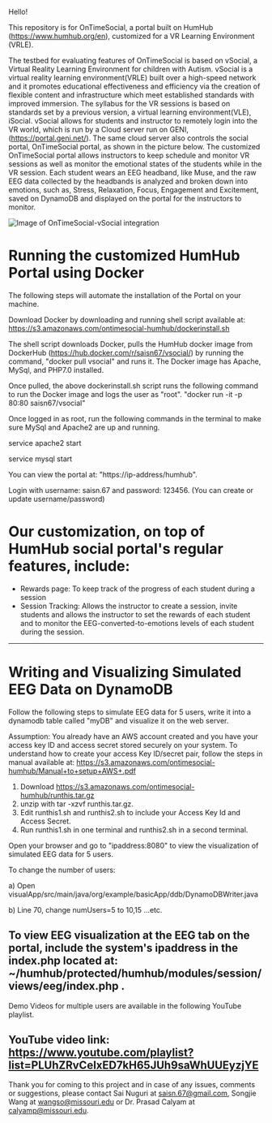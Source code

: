 Hello! 

This repository is for OnTimeSocial, a portal built on HumHub (https://www.humhub.org/en), customized for a VR Learning Environment (VRLE). 

The  testbed for evaluating  features  of  OnTimeSocial  is  based  on  vSocial,  a  Virtual  Reality  Learning  Environment  for  children with Autism. vSocial is a virtual reality learning environment(VRLE) built over a high-speed network and it promotes educational effectiveness and efficiency via the creation of flexible content and infrastructure which meet established standards with improved immersion. The syllabus  for  the  VR  sessions is based on standards set by a previous version, a virtual learning environment(VLE), iSocial. vSocial allows for students and instructor to remotely login  into  the  VR  world, which is run by a Cloud server run on GENI, (https://portal.geni.net/). The same cloud server also controls the social portal, OnTimeSocial portal, as shown in the picture below. The customized OnTimeSocial portal allows instructors to keep schedule and monitor VR sessions as well as monitor the emotional states of the students while in the VR session. Each student wears an EEG headband, like Muse, and the raw EEG data collected by the headbands is analyzed and broken down into emotions, such as, Stress, Relaxation, Focus, Engagement and Excitement, saved on DynamoDB and displayed on the portal for the instructors to monitor.   

![Image of OnTimeSocial-vSocial integration](https://s3.amazonaws.com/ontimesocial-humhub/Architecture-modified.PNG)


# Running the customized HumHub Portal using Docker
The following steps will automate the installation of the Portal on your machine. 

Download Docker by downloading and running shell script available at: https://s3.amazonaws.com/ontimesocial-humhub/dockerinstall.sh

The shell script downloads Docker, pulls the HumHub docker image from DockerHub (https://hub.docker.com/r/saisn67/vsocial/) by running the command, "docker pull vsocial" and runs it. The Docker image has Apache, MySql, and PHP7.0 installed.

Once pulled, the above dockerinstall.sh script runs the following command to run the Docker image and logs the user as "root".
"docker run -it -p 80:80 saisn67/vsocial" 

Once logged in as root, run the following commands in the terminal to make sure MySql and Apache2 are up and running.

service apache2 start

service mysql start

You can view the portal at: "https://ip-address/humhub". 

Login with username: saisn.67 and password: 123456. (You can create or update username/password)

# Our customization, on top of HumHub social portal's regular features, include: 
- Rewards page: To keep track of the progress of each student during a session
- Session Tracking: Allows the instructor to create a session, invite students and allows the instructor to set the rewards of each student and to monitor the EEG-converted-to-emotions levels of each student during the session.

--------------------------------------------------------------------------------------------

# Writing and Visualizing Simulated EEG Data on DynamoDB
Follow the following steps to simulate EEG data for 5 users, write it into a dynamodb table called "myDB" and visualize it on the web server.

Assumption: You already have an AWS account created and you have your access key ID and access secret stored securely on your system. To understand how to create your access Key ID/secret pair, follow the steps in manual available at: https://s3.amazonaws.com/ontimesocial-humhub/Manual+to+setup+AWS+.pdf

1. Download https://s3.amazonaws.com/ontimesocial-humhub/runthis.tar.gz  
2. unzip with tar -xzvf runthis.tar.gz. 
3. Edit runthis1.sh and runthis2.sh to include your Access Key Id and Access Secret. 
4. Run runthis1.sh in one terminal and runthis2.sh in a second terminal. 

Open your browser and go to "ipaddress:8080" to view the visualization of simulated EEG data for 5 users. 

To change the number of users:

a) Open visualApp/src/main/java/org/example/basicApp/ddb/DynamoDBWriter.java

b) Line 70, change numUsers=5 to 10,15 ...etc.

To view EEG visualization at the EEG tab on the portal, include the system's ipaddress in the index.php located at: ~/humhub/protected/humhub/modules/session/views/eeg/index.php . 
---------------------------------------------------------------------------------------------

Demo Videos for multiple users are available in the following YouTube playlist.

YouTube video link: https://www.youtube.com/playlist?list=PLUhZRvCeIxED7kH65JUh9saWhUUEyzjYE
-----------------------------------------------------------------------------

Thank you for coming to this project and in case of any issues, comments or suggestions, please contact Sai Nuguri at saisn.67@gmail.com, Songjie Wang at wangso@missouri.edu or Dr. Prasad Calyam at calyamp@missouri.edu.


